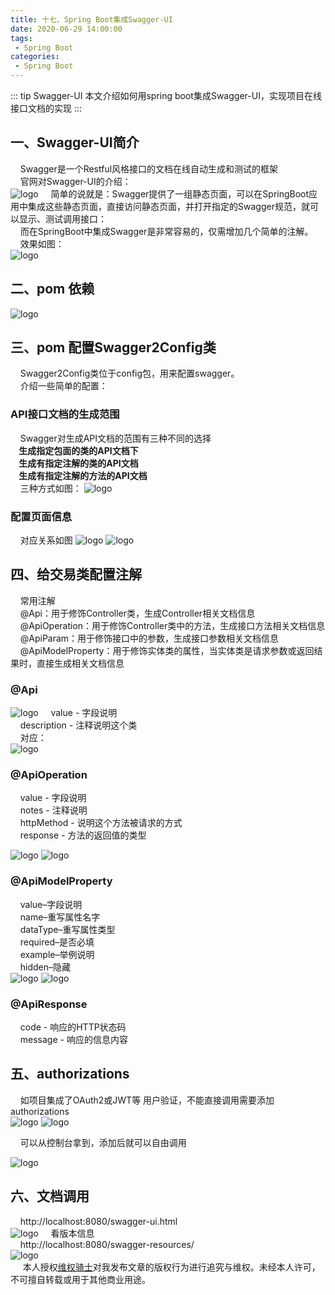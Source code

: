 ```yaml
---
title: 十七、Spring Boot集成Swagger-UI
date: 2020-06-29 14:00:00
tags:
 - Spring Boot
categories:
 - Spring Boot
---
```


::: tip Swagger-UI
本文介绍如何用spring boot集成Swagger-UI，实现项目在线接口文档的实现
:::

## 一、Swagger-UI简介

&nbsp;&nbsp;&nbsp;&nbsp;Swagger是一个Restful风格接口的文档在线自动生成和测试的框架<br>
&nbsp;&nbsp;&nbsp;&nbsp;官网对Swagger-UI的介绍：<br>
![logo](./s1.png) 
&nbsp;&nbsp;&nbsp;&nbsp;简单的说就是：Swagger提供了一组静态页面，可以在SpringBoot应用中集成这些静态页面，直接访问静态页面，并打开指定的Swagger规范，就可以显示、测试调用接口：<br>
&nbsp;&nbsp;&nbsp;&nbsp;而在SpringBoot中集成Swagger是非常容易的，仅需增加几个简单的注解。<br>
&nbsp;&nbsp;&nbsp;&nbsp;效果如图：<br>
![logo](./s2.png) 
## 二、pom 依赖
![logo](./s3.png) 
## 三、pom 配置Swagger2Config类

&nbsp;&nbsp;&nbsp;&nbsp;Swagger2Config类位于config包，用来配置swagger。<br>
&nbsp;&nbsp;&nbsp;&nbsp;介绍一些简单的配置：<br>
### API接口文档的生成范围
&nbsp;&nbsp;&nbsp;&nbsp;Swagger对生成API文档的范围有三种不同的选择<br>
**&nbsp;&nbsp;&nbsp;&nbsp;生成指定包面的类的API文档下<br>
&nbsp;&nbsp;&nbsp;&nbsp;生成有指定注解的类的API文档<br>
&nbsp;&nbsp;&nbsp;&nbsp;生成有指定注解的方法的API文档<br>**
&nbsp;&nbsp;&nbsp;&nbsp;三种方式如图：
![logo](./s4.png) 
### 配置页面信息
&nbsp;&nbsp;&nbsp;&nbsp;对应关系如图
![logo](./s5.png) 
![logo](./s6.png) 
## 四、给交易类配置注解

&nbsp;&nbsp;&nbsp;&nbsp;常用注解<br>
&nbsp;&nbsp;&nbsp;&nbsp;@Api：用于修饰Controller类，生成Controller相关文档信息<br>
&nbsp;&nbsp;&nbsp;&nbsp;@ApiOperation：用于修饰Controller类中的方法，生成接口方法相关文档信息<br>
&nbsp;&nbsp;&nbsp;&nbsp;@ApiParam：用于修饰接口中的参数，生成接口参数相关文档信息<br>
&nbsp;&nbsp;&nbsp;&nbsp;@ApiModelProperty：用于修饰实体类的属性，当实体类是请求参数或返回结果时，直接生成相关文档信息<br>


### @Api
![logo](./s7.png) 
&nbsp;&nbsp;&nbsp;&nbsp;value - 字段说明<br>
&nbsp;&nbsp;&nbsp;&nbsp;description - 注释说明这个类<br>
&nbsp;&nbsp;&nbsp;&nbsp;对应：<br>
![logo](./s8.png) 
### @ApiOperation
&nbsp;&nbsp;&nbsp;&nbsp;value - 字段说明<br>
&nbsp;&nbsp;&nbsp;&nbsp;notes - 注释说明<br>
&nbsp;&nbsp;&nbsp;&nbsp;httpMethod - 说明这个方法被请求的方式<br>
&nbsp;&nbsp;&nbsp;&nbsp;response - 方法的返回值的类型<br>

![logo](./s9.png) 
![logo](./s10.png) 
### @ApiModelProperty
&nbsp;&nbsp;&nbsp;&nbsp;value–字段说明<br>
&nbsp;&nbsp;&nbsp;&nbsp;name–重写属性名字<br>
&nbsp;&nbsp;&nbsp;&nbsp;dataType–重写属性类型<br>
&nbsp;&nbsp;&nbsp;&nbsp;required–是否必填<br>
&nbsp;&nbsp;&nbsp;&nbsp;example–举例说明<br>
&nbsp;&nbsp;&nbsp;&nbsp;hidden–隐藏<br>
![logo](./s11.png) 
![logo](./s12.png) 

### @ApiResponse
&nbsp;&nbsp;&nbsp;&nbsp;code - 响应的HTTP状态码<br>
&nbsp;&nbsp;&nbsp;&nbsp;message - 响应的信息内容<br>
## 五、authorizations

&nbsp;&nbsp;&nbsp;&nbsp;如项目集成了OAuth2或JWT等 用户验证，不能直接调用需要添加 authorizations<br>
![logo](./s13.png) 
![logo](./s14.png) 



&nbsp;&nbsp;&nbsp;&nbsp;可以从控制台拿到，添加后就可以自由调用<br>

![logo](./s15.png) 

## 六、文档调用
&nbsp;&nbsp;&nbsp;&nbsp;http://localhost:8080/swagger-ui.html<br>
![logo](./s16.png) 
&nbsp;&nbsp;&nbsp;&nbsp;看版本信息<br>
&nbsp;&nbsp;&nbsp;&nbsp;http://localhost:8080/swagger-resources/<br>
![logo](./s17.png) <br>
&nbsp;&nbsp;&nbsp;&nbsp; 本人授权[维权骑士](http://rightknights.com)对我发布文章的版权行为进行追究与维权。未经本人许可，不可擅自转载或用于其他商业用途。


 